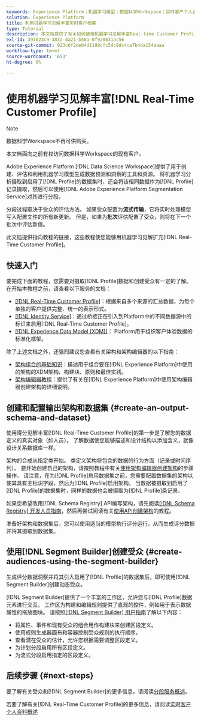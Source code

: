 ```yaml
---
keywords: Experience Platform；机器学习模型；数据科学Workspace；实时客户个人资料；热门主题；机器学习见解
solution: Experience Platform
title: 利用机器学习见解丰富实时客户档案
type: Tutorial
description: 本文档提供了有关如何使用机器学习见解丰富Real-time Customer Profile的指南。
exl-id: 397023c9-383d-4a21-b58a-0f920631ac56
source-git-commit: 923c6f2deb4d1199cfc5dc9dc4ca7b4da154aaaa
workflow-type: tm+mt
source-wordcount: '653'
ht-degree: 0%

---
```


# 使用机器学习见解丰富[!DNL Real-Time Customer Profile]

>[!NOTE]
>
>数据科学Workspace不再可供购买。
>
>本文档面向之前有权访问数据科学Workspace的现有客户。

Adobe Experience Platform [!DNL Data Science Workspace]提供了用于创建、评估和利用机器学习模型生成数据预测和洞察的工具和资源。 将机器学习分析摄取到启用了[!DNL Profile]的数据集时，还会将该相同数据作为[!DNL Profile]记录摄取，然后可以使用[!DNL Adobe Experience Platform Segmentation Service]对其进行分段。

分段过程取决于受众的评估方法。 如果受众配置为&#x200B;**流式传输**，它将实时处理模型写入配置文件的所有新更新。 但是，如果为&#x200B;**批次**&#x200B;评估配置了受众，则将在下一个批次中评估新值。

此文档提供指向教程的链接，这些教程使您能够用机器学习见解扩充[!DNL Real-Time Customer Profile]。

## 快速入门

要完成下面的教程，您需要对摄取[!DNL Profile]数据和创建受众有一定的了解。 在开始本教程之前，请查看以下服务的文档：

- [[!DNL Real-Time Customer Profile]](../../profile/home.md)：根据来自多个来源的汇总数据，为每个单独的客户提供完整、统一的表示形式。
- [[!DNL Identity Service]](../../identity-service/home.md)：通过桥接正在引入到Platform中的不同数据源中的标识来启用[!DNL Real-Time Customer Profile]。
- [[!DNL Experience Data Model (XDM)]](../../xdm/home.md)： Platform用于组织客户体验数据的标准化框架。

除了上述文档之外，还强烈建议您查看有关架构和架构编辑器的以下指南：

- [架构组合的基础知识](../../xdm/schema/composition.md)：描述用于组合要在[!DNL Experience Platform]中使用的架构的XDM架构、构建块、原则和最佳实践。
- [架构编辑器教程](../../xdm/tutorials/create-schema-ui.md)：提供了有关在[!DNL Experience Platform]中使用架构编辑器创建架构的详细说明。

## 创建和配置输出架构和数据集 {#create-an-output-schema-and-dataset}

使用得分见解丰富[!DNL Real-Time Customer Profile]的第一步是了解您的数据定义的真实对象（如人员）。 了解数据使您能够描述和设计结构以添加含义，就像设计关系数据库一样。

架构的合成从指定类开始。 类定义架构将包含的数据的行为方面（记录或时间序列）。 要开始创建自己的架构，请按照教程中有关[使用架构编辑器创建架构](../../xdm/tutorials/create-schema-ui.md)的步骤操作。 请注意，在为[!DNL Profile]启用数据集之前，您需要配置数据集的架构以使其具有主标识字段，然后为[!DNL Profile]启用架构。 当数据被摄取到启用了[!DNL Profile]的数据集时，同样的数据也会被摄取为[!DNL Profile]条记录。

如果您希望改用[!DNL Schema Registry] API编写架构，请先阅读[[!DNL Schema Registry] 开发人员指南](../../xdm/api/getting-started.md)，然后再尝试阅读有关[使用API创建架构](../../xdm/tutorials/create-schema-api.md)的教程。

准备好架构和数据集后，您可以使用适当的模型执行评分运行，从而生成评分数据并将其摄取到数据集。

## 使用[!DNL Segment Builder]创建受众 {#create-audiences-using-the-segment-builder}

生成评分数据洞察并将其引入启用了[!DNL Profile]的数据集后，即可使用[!DNL Segment Builder]创建动态受众。

[!DNL Segment Builder]提供了一个丰富的工作区，允许您与[!DNL Profile]数据元素进行交互。 工作区为构建和编辑规则提供了直观的控件，例如用于表示数据属性的拖放图块。 请按照[[!DNL Segment Builder] 用户指南](../../segmentation/ui/segment-builder.md)了解以下内容：

- 将属性、事件和现有受众的组合用作构建块来创建区段定义。
- 使用规则生成器画布和容器控制受众规则的执行顺序。
- 查看潜在受众的估计，允许您根据需要调整区段定义。
- 为计划分段启用所有区段定义。
- 为流式分段启用指定的区段定义。

## 后续步骤 {#next-steps}

要了解有关受众和[!DNL Segment Builder]的更多信息，请阅读[分段服务概述](../../segmentation/home.md)。

若要了解有关[!DNL Real-Time Customer Profile]的更多信息，请阅读[实时客户个人资料概述](../../profile/home.md)
